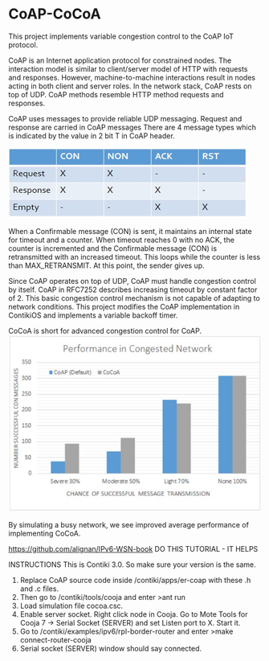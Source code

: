 # CoAP-CoCoA
This project implements variable congestion control to the CoAP IoT protocol.

CoAP is an Internet application protocol for constrained nodes.
The interaction model is similar to client/server model of HTTP with requests and responses. 
However, machine-to-machine interactions result in nodes acting in both client and server roles.
In the network stack, CoAP rests on top of UDP.
CoAP methods resemble HTTP method requests and responses.

CoAP uses messages to provide reliable UDP messaging.
Request and response are carried in CoAP messages
There are 4 message types which is indicated by the value in 2 bit T in CoAP header.

![](img/coap-message.jpg)

When a Confirmable message (CON) is sent, it maintains an internal state for timeout and a counter.
When timeout reaches 0 with no ACK, the counter is incremented and the Confirmable message (CON) is retransmitted with an increased timeout. This loops while the counter is less than MAX_RETRANSMIT.
At this point, the sender gives up.

Since CoAP operates on top of UDP, CoAP must handle congestion control by itself.
CoAP in RFC7252 describes increasing timeout by constant factor of 2. 
This basic congestion control mechanism is not capable of adapting to network conditions.
This project modifies the CoAP implementation in ContikiOS and implements a variable backoff timer.

CoCoA is short for advanced congestion control for CoAP.
![](img/results.jpg)

By simulating a busy network, we see improved average performance of implementing CoCoA.

https://github.com/alignan/IPv6-WSN-book
DO THIS TUTORIAL - IT HELPS

INSTRUCTIONS
This is Contiki 3.0. So make sure your version is the same.

1) Replace CoAP source code inside /contiki/apps/er-coap with these .h and .c files.
2) Then go to /contiki/tools/cooja and enter >ant run
3) Load simulation file cocoa.csc.
4) Enable server socket. Right click node in Cooja.
Go to Mote Tools for Cooja 7 -> Serial Socket (SERVER) and set Listen port to X. Start it.
5) Go to /contiki/examples/ipv6/rpl-border-router and enter >make connect-router-cooja
6) Serial socket (SERVER) window should say connected.
